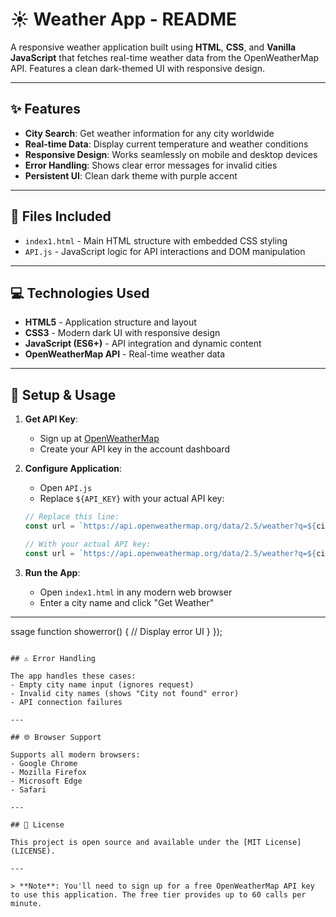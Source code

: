 # ☀️ Weather App - README



A responsive weather application built using **HTML**, **CSS**, and **Vanilla JavaScript** that fetches real-time weather data from the OpenWeatherMap API. Features a clean dark-themed UI with responsive design.

---

## ✨ Features

- **City Search**: Get weather information for any city worldwide
- **Real-time Data**: Display current temperature and weather conditions
- **Responsive Design**: Works seamlessly on mobile and desktop devices
- **Error Handling**: Shows clear error messages for invalid cities
- **Persistent UI**: Clean dark theme with purple accent

---

## 📁 Files Included

* `index1.html` - Main HTML structure with embedded CSS styling
* `API.js` - JavaScript logic for API interactions and DOM manipulation

---

## 💻 Technologies Used

* **HTML5** - Application structure and layout
* **CSS3** - Modern dark UI with responsive design
* **JavaScript (ES6+)** - API integration and dynamic content
* **OpenWeatherMap API** - Real-time weather data

---

## 🚀 Setup & Usage

1. **Get API Key**:
   - Sign up at [OpenWeatherMap](https://home.openweathermap.org/users/sign_up)
   - Create your API key in the account dashboard

2. **Configure Application**:
   - Open `API.js`
   - Replace `${API_KEY}` with your actual API key:
   ```javascript
   // Replace this line:
   const url = `https://api.openweathermap.org/data/2.5/weather?q=${city}&units=metric&appid=${API_KEY}`;
   
   // With your actual API key:
   const url = `https://api.openweathermap.org/data/2.5/weather?q=${city}&units=metric&appid=YOUR_API_KEY_HERE`;
   ```

3. **Run the App**:
   - Open `index1.html` in any modern web browser
   - Enter a city name and click "Get Weather"

---
ssage
  function showerror() {
    // Display error UI
  }
});
```

## ⚠️ Error Handling

The app handles these cases:
- Empty city name input (ignores request)
- Invalid city names (shows "City not found" error)
- API connection failures

---

## 🌐 Browser Support

Supports all modern browsers:
- Google Chrome
- Mozilla Firefox
- Microsoft Edge
- Safari

---

## 📜 License

This project is open source and available under the [MIT License](LICENSE).

---

> **Note**: You'll need to sign up for a free OpenWeatherMap API key to use this application. The free tier provides up to 60 calls per minute.
